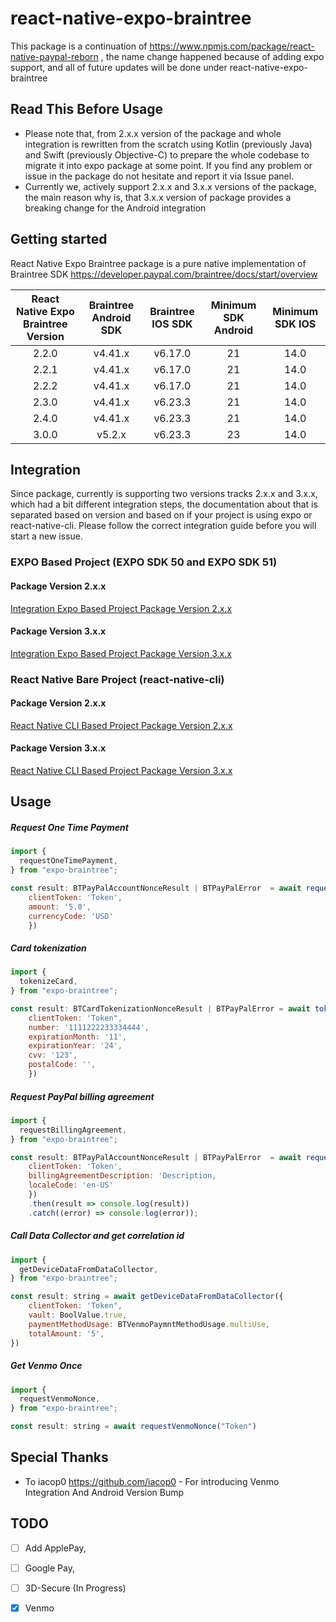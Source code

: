 # react-native-expo-braintree
This package is a continuation of  https://www.npmjs.com/package/react-native-paypal-reborn , the name change happened because of adding expo support, and all of future updates will be done under react-native-expo-braintree

## Read This Before Usage
- Please note that, from 2.x.x version of the package and whole integration is rewritten from the scratch using Kotlin (previously Java) and Swift (previously Objective-C) to prepare the whole codebase to migrate it into expo package at some point. If you find any problem or issue in the package do not hesitate and report it via Issue panel.
- Currently we, actively support 2.x.x and 3.x.x versions of the package, the main reason why is, that 3.x.x version of package provides a breaking change for the Android integration

## Getting started
React Native Expo Braintree package is a pure native implementation of Braintree SDK
https://developer.paypal.com/braintree/docs/start/overview

| React Native Expo Braintree Version | Braintree Android SDK | Braintree IOS SDK | Minimum SDK Android | Minimum SDK IOS |
| :---------------------------------: | :-------------------: | :---------------: | :-----------------: | :-------------: |
|                2.2.0                |        v4.41.x        |      v6.17.0      |         21          |      14.0       |
|                2.2.1                |        v4.41.x        |      v6.17.0      |         21          |      14.0       |
|                2.2.2                |        v4.41.x        |      v6.17.0      |         21          |      14.0       |
|                2.3.0                |        v4.41.x        |      v6.23.3      |         21          |      14.0       |
|                2.4.0                |        v4.41.x        |      v6.23.3      |         21          |      14.0       |
|                3.0.0                |        v5.2.x         |      v6.23.3      |         23          |      14.0       |

## Integration
Since package, currently is supporting two versions tracks 2.x.x and 3.x.x, which had a bit different integration steps, the documentation about that is separated based on version and based on if your project is using expo or react-native-cli. Please follow the correct integration guide before you will start a new issue.

### EXPO Based Project (EXPO SDK 50 and EXPO SDK 51)

#### Package Version 2.x.x
[Integration Expo Based Project Package Version 2.x.x](INTEGRATION_2.X_EXPO.md)

#### Package Version 3.x.x
[Integration Expo Based Project Package Version 3.x.x](INTEGRATION_3.X_EXPO.md)

### React Native Bare Project (react-native-cli)

#### Package Version 2.x.x
[React Native CLI Based Project Package Version 2.x.x](INTEGRATION_2.X_REACT_NATIVE_CLI.md)

#### Package Version 3.x.x
[React Native CLI Based Project Package Version 3.x.x](INTEGRATION_3.X_REACT_NATIVE_CLI.md)


## Usage

##### Request One Time Payment

```javascript
import {
  requestOneTimePayment,
} from "expo-braintree";

const result: BTPayPalAccountNonceResult | BTPayPalError  = await requestOneTimePayment({
    clientToken: 'Token',
    amount: '5.0',
    currencyCode: 'USD'
    })

```

##### Card tokenization
```javascript
import {
  tokenizeCard,
} from "expo-braintree";

const result: BTCardTokenizationNonceResult | BTPayPalError = await tokenizeCard({
    clientToken: 'Token",
    number: '1111222233334444',
    expirationMonth: '11',
    expirationYear: '24',
    cvv: '123',
    postalCode: '',
    })

```

##### Request PayPal billing agreement
```javascript
import {
  requestBillingAgreement,
} from "expo-braintree";

const result: BTPayPalAccountNonceResult | BTPayPalError  = await requestBillingAgreement({
    clientToken: 'Token',
    billingAgreementDescription: 'Description,
    localeCode: 'en-US'
    })
    .then(result => console.log(result))
    .catch((error) => console.log(error));
```
##### Call Data Collector and get correlation id
```javascript
import {
  getDeviceDataFromDataCollector,
} from "expo-braintree";

const result: string = await getDeviceDataFromDataCollector({
    clientToken: 'Token",
    vault: BoolValue.true,
    paymentMethodUsage: BTVenmoPaymntMethodUsage.multiUse,
    totalAmount: '5',
})

```

##### Get Venmo Once 
```javascript
import {
  requestVenmoNonce,
} from "expo-braintree";

const result: string = await requestVenmoNonce("Token")

```

## Special Thanks
- To iacop0 https://github.com/iacop0 - For introducing Venmo Integration And Android Version Bump 

## TODO
- [ ] Add ApplePay,
- [ ] Google Pay, 
- [ ] 3D-Secure (In Progress)
- [x] Venmo

